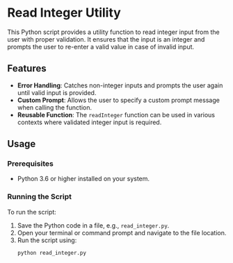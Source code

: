 # Read Integer Utility

This Python script provides a utility function to read integer input from the user with proper validation. It ensures that the input is an integer and prompts the user to re-enter a valid value in case of invalid input.

## Features

- **Error Handling**: Catches non-integer inputs and prompts the user again until valid input is provided.
- **Custom Prompt**: Allows the user to specify a custom prompt message when calling the function.
- **Reusable Function**: The `readInteger` function can be used in various contexts where validated integer input is required.

## Usage

### Prerequisites

- Python 3.6 or higher installed on your system.

### Running the Script

To run the script:
1. Save the Python code in a file, e.g., `read_integer.py`.
2. Open your terminal or command prompt and navigate to the file location.
3. Run the script using:
   ```bash
   python read_integer.py

